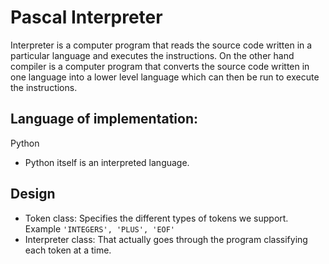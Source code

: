 # Pascal Interpreter
Interpreter is a computer program that reads the source code written in a particular language and executes the instructions.
On the other hand compiler is a computer program that converts the source code written in one language into a lower level language which can then be run to execute the instructions.

## Language of implementation:
Python
- Python itself is an interpreted language.

## Design
- Token class: Specifies the different types of tokens we support. Example `'INTEGERS', 'PLUS', 'EOF'`
- Interpreter class: That actually goes through the program classifying each token at a time.
